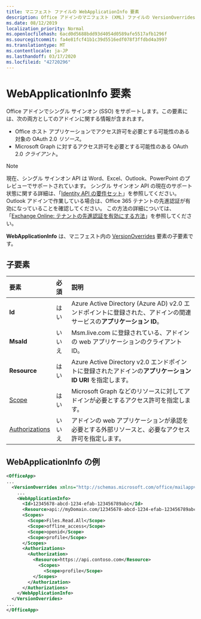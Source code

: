 ```yaml
---
title: マニフェスト ファイルの WebApplicationInfo 要素
description: Office アドインのマニフェスト (XML) ファイルの VersionOverrides 要素の参照ドキュメント。
ms.date: 08/12/2019
localization_priority: Normal
ms.openlocfilehash: 6acd0d5688bdd93d4054d0589afe5517afb1296f
ms.sourcegitcommit: fa4e81fcf41b1c39d5516edf078f3ffdbd4a3997
ms.translationtype: MT
ms.contentlocale: ja-JP
ms.lasthandoff: 03/17/2020
ms.locfileid: "42720296"
---
```

# <a name="webapplicationinfo-element"></a>WebApplicationInfo 要素

Office アドインでシングル サインオン (SSO) をサポートします。この要素には、次の両方としてのアドインに関する情報が含まれます。

- Office ホスト アプリケーションでアクセス許可を必要とする可能性のある対象の OAuth 2.0 *リソース*。
- Microsoft Graph に対するアクセス許可を必要とする可能性のある OAuth 2.0 *クライアント*。

> [!NOTE]
> 現在、シングル サインオン API は Word、Excel、Outlook、PowerPoint のプレビューでサポートされています。 シングル サインオン API の現在のサポート状態に関する詳細は、「[Identity API の要件セット](../requirement-sets/identity-api-requirement-sets.md)」を参照してください。 Outlook アドインで作業している場合は、Office 365 テナントの先進認証が有効になっていることを確認してください。 この方法の詳細については、「[Exchange Online: テナントの先進認証を有効にする方法](https://social.technet.microsoft.com/wiki/contents/articles/32711.exchange-online-how-to-enable-your-tenant-for-modern-authentication.aspx)」を参照してください。

**WebApplicationInfo** は、マニフェスト内の [VersionOverrides](versionoverrides.md) 要素の子要素です。  

## <a name="child-elements"></a>子要素

|  要素 |  必須  |  説明  |
|:-----|:-----|:-----|
|  **Id**    |  はい   |  Azure Active Directory (Azure AD) v2.0 エンドポイントに登録された、アドインの関連サービスの**アプリケーション ID**。|
|  **MsaId**    |  いいえ   |  Msm.live.com に登録されている、アドインの web アプリケーションのクライアント ID。|
|  **Resource**  |  はい   |  Azure Active Directory v2.0 エンドポイントに登録されたアドインの**アプリケーション ID URI** を指定します。|
|  [Scope](scopes.md)                |  はい  |  Microsoft Graph などのリソースに対してアドインが必要とするアクセス許可を指定します。  |
|  [Authorizations](authorizations.md)  |  いいえ   | アドインの web アプリケーションが承認を必要とする外部リソースと、必要なアクセス許可を指定します。|

## <a name="webapplicationinfo-example"></a>WebApplicationInfo の例

```xml
<OfficeApp>
...
  <VersionOverrides xmlns="http://schemas.microsoft.com/office/mailappversionoverrides" xsi:type="VersionOverridesV1_0">
    ...
    <WebApplicationInfo>
      <Id>12345678-abcd-1234-efab-123456789abc</Id>
      <Resource>api://myDomain.com/12345678-abcd-1234-efab-123456789abc</Resource>
      <Scopes>
        <Scope>Files.Read.All</Scope>
        <Scope>offline_access</Scope>
        <Scope>openid</Scope>
        <Scope>profile</Scope>
      </Scopes>
      <Authorizations>
        <Authorization>
          <Resource>https://api.contoso.com</Resource>
            <Scopes>
              <Scope>profile</Scope>
          </Scopes>
        </Authorization>
      </Authorizations>
    </WebApplicationInfo>
  </VersionOverrides>
...
</OfficeApp>
```
